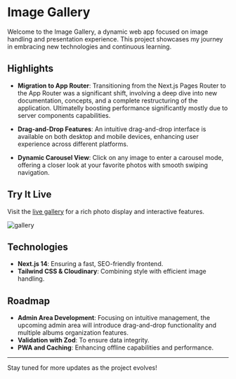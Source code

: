 # Image Gallery

Welcome to the Image Gallery, a dynamic web app focused on image handling and presentation experience. This project showcases my journey in embracing new technologies and continuous learning.

## Highlights

- **Migration to App Router**: Transitioning from the Next.js Pages Router to the App Router was a significant shift, involving a deep dive into new documentation, concepts, and a complete restructuring of the application. Ultimatelly boosting performance significantly mostly due to server components capabilities.

- **Drag-and-Drop Features**: An intuitive drag-and-drop interface is available on both desktop and mobile devices, enhancing user experience across different platforms.

- **Dynamic Carousel View**: Click on any image to enter a carousel mode, offering a closer look at your favorite photos with smooth swiping navigation.

## Try It Live

Visit the [live gallery](https://image-gallery-olicoding.vercel.app/) for a rich photo display and interactive features.

![gallery](https://github.com/olicoding/image-gallery/assets/92989835/ec6c0aa8-7760-4e6c-81d2-130270446408)

## Technologies

- **Next.js 14**: Ensuring a fast, SEO-friendly frontend.
- **Tailwind CSS & Cloudinary**: Combining style with efficient image handling.

## Roadmap

- **Admin Area Development**: Focusing on intuitive management, the upcoming admin area will introduce drag-and-drop functionality and multiple albums organization features.
- **Validation with Zod**: To ensure data integrity.
- **PWA and Caching**: Enhancing offline capabilities and performance.

---

Stay tuned for more updates as the project evolves!
